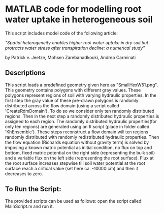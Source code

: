 # MATLAB code for modelling root water uptake in heterogeneous soil

This script includes model code of the following article:

*"Spatial heterogeneity enables higher root water uptake in dry soil but protracts water stress after transpiration decline: a numerical study"*

by Patrick v. Jeetze, Mohsen Zarebanadkouki, Andrea Carminati

## Descriptions

This script loads a predefined geometry given here as "SmallHexW51.png". This geometry contains polygons with different
gray values. These polygons represent regions of soil with varying hydraulic properties. In the first step the gray
value of these pre-drawn polygons is randomly distributed across the flow domain (using a script called 'CreateRdmDomain').
To do so we consider only ten randomly distributed regions. Then in the next step a randomly distributed hydraulic properties
is assigned to each region. The randomly distributed hydraulic properties(for only ten regions) are generated using an R script
(place in folder called 'KhEnsemble'). These steps reconstruct a flow domain will ten regions randomly distributed with randomly
redistributed hydraulic properties. Then the flow equation (Richards equation without gravity term) is solved by imposing a known
matric potential as initial condition, no flux on top and bottom, fixed matric potential on the right side (representing the bulk soil)
and a variable flux on the left side (representing the root surface). Flux at the root surface increases stepwise till soil water
potential at the root surface reach a critical value (set here ca. -10000 cm) and then it decreases to zero.


## To Run the Script:

The provided scripts can be used as follows:
open the script called MainScript.m and run it.
